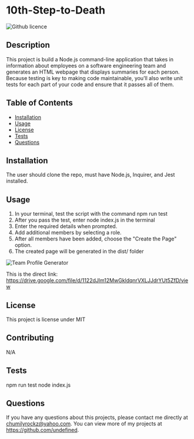 # 10th-Step-to-Death

![Github licence](http://img.shields.io/badge/license-MIT-blue.svg)
    
## Description 
This project is build a Node.js command-line application that takes in information about employees on a software engineering team and generates an HTML webpage that displays summaries for each person. Because testing is key to making code maintainable, you’ll also write unit tests for each part of your code and ensure that it passes all of them.


## Table of Contents
* [Installation](#installation)
* [Usage](#usage)
* [License](#license)
* [Tests](#tests)
* [Questions](#questions)

## Installation 
The user should clone the repo, must have Node.js, Inquirer, and Jest installed.

## Usage 
1. In your terminal, test the script with the command npm run test
2. After you pass the test, enter node index.js in the terminal
3. Enter the required details when prompted.
4. Add additional members by selecting a role.
5. After all members have been added, choose the "Create the Page" option.
6. The created page will be generated in the dist/ folder

![Team Profile Generator](https://user-images.githubusercontent.com/90013822/148663299-36d51ca4-630f-489d-a7b2-6f13fd34d8c4.gif)


This is the direct link:
https://drive.google.com/file/d/1122dJlm12MwGkldqnrVXLJJdrYUt5ZfD/view



## License 
This project is license under MIT

## Contributing 
N/A

## Tests
npm run test
node index.js
    
## Questions
If you have any questions about this projects, please contact me directly at chumilyrockz@yahoo.com. You can view more of my projects at https://github.com/undefined.
  
